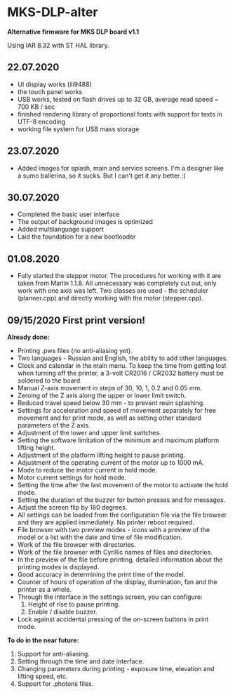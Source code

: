 # MKS-DLP-alter
 
**Alternative firmware for MKS DLP board v1.1**

Using IAR 8.32 with ST HAL library.


## 22.07.2020
+ UI display works (ili9488)
+ the touch panel works
+ USB works, tested on flash drives up to 32 GB, average read speed ~ 700 KB / sec
+ finished rendering library of proportional fonts with support for texts in UTF-8 encoding
+ working file system for USB mass storage

## 23.07.2020
+ Added images for splash, main and service screens. I'm a designer like a sumo ballerina, so it sucks. But I can't get it any better :(

## 30.07.2020
+ Completed the basic user interface
+ The output of background images is optimized
+ Added multilanguage support
+ Laid the foundation for a new bootloader

## 01.08.2020
+ Fully started the stepper motor. The procedures for working with it are taken from Marlin 1.1.8. All unnecessary was completely cut out, only work with one axis was left. Two classes are used - the scheduler (planner.cpp) and directly working with the motor (stepper.cpp).

## 09/15/2020 First print version!
**Already done:**
+ Printing .pws files (no anti-aliasing yet).
+ Two languages ​​- Russian and English, the ability to add other languages.
+ Clock and calendar in the main menu. To keep the time from getting lost when turning off the printer, a 3-volt CR2016 / CR2032 battery must be soldered to the board.
+ Manual Z-axis movement in steps of 30, 10, 1, 0.2 and 0.05 mm.
+ Zeroing of the Z axis along the upper or lower limit switch.
+ Reduced travel speed below 30 mm - to prevent resin splashing.
+ Settings for acceleration and speed of movement separately for free movement and for print mode, as well as setting other standard parameters of the Z axis.
+ Adjustment of the lower and upper limit switches.
+ Setting the software limitation of the minimum and maximum platform lifting height.
+ Adjustment of the platform lifting height to pause printing.
+ Adjustment of the operating current of the motor up to 1000 mA.
+ Mode to reduce the motor current in hold mode.
+ Motor current settings for hold mode.
+ Setting the time after the last movement of the motor to activate the hold mode.
+ Setting the duration of the buzzer for button presses and for messages.
+ Adjust the screen flip by 180 degrees.
+ All settings can be loaded from the configuration file via the file browser and they are applied immediately. No printer reboot required.
+ File browser with two preview modes - icons with a preview of the model or a list with the date and time of file modification.
+ Work of the file browser with directories.
+ Work of the file browser with Cyrillic names of files and directories.
+ In the preview of the file before printing, detailed information about the printing modes is displayed.
+ Good accuracy in determining the print time of the model.
+ Counter of hours of operation of the display, illumination, fan and the printer as a whole.
+ Through the interface in the settings screen, you can configure:
	1. Height of rise to pause printing.
	1. Enable / disable buzzer.
+ Lock against accidental pressing of the on-screen buttons in print mode.

**To do in the near future:**
1. Support for anti-aliasing.
1. Setting through the time and date interface.
1. Changing parameters during printing - exposure time, elevation and lifting speed, etc.
1. Support for .photons files.